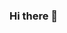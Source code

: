 ### Hi there 👋

<!--
**ArpitFalcon/ArpitFalcon** is a ✨ _special_ ✨ repository because its `README.md` (this file) appears on your GitHub profile.

Here are some ideas to get you started:

- 🔭 I’m currently working on ...
- 🌱 I’m currently learning ...
- 👯 I’m looking to collaborate on ...
- 🤔 I’m looking for help with ...
- 💬 Ask me about ...
- 📫 How to reach me: ...
- 😄 Pronouns: ...
- ⚡ Fun fact: ...
[![Visitors](https://visitor-badge.glitch.me/badge?page_id=ArpitFalcon.visitor-badge)](https://github.com/ArpitFalcon)

![github stats](https://github-readme-stats.vercel.app/api?username=ArpitFalcon&show_icons=true)

-->

